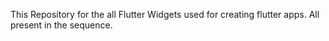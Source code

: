 This Repository for the all Flutter Widgets used for creating flutter apps.
All present in the sequence.
